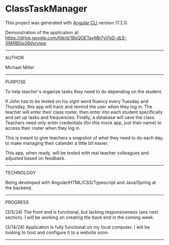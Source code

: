 # ClassTaskManager

This project was generated with [Angular CLI](https://github.com/angular/angular-cli) version 17.2.0.

Demonstration of the application at: https://drive.google.com/file/d/1BsQOETayMb7yl7gD-dLE-XMiRBSp38dy/view

----------
AUTHOR

Michael Miller

----------
PURPOSE

To help teacher's organize tasks they need to do depending on the student.

If John has to be tested on his sight word fluency every Tuesday and Thursday, this app will track and remind the user when they log in.
The teacher will enter their class roster, then enter into each student specifically and set up tasks and frequencies. Finally, a database will
save the class. Teachers need only enter credentials (for this mock app, just their name) to access their roster when they log in.

This is meant to give teachers a snapshot of what they need to do each day, to make managing their calander a little bit easier. 

This app, when ready, will be tested with real teacher colleagues and adjusted based on feedback.

----------
TECHNOLOGY

Being developed with Angular/HTML/CSS/Typescript and Java/Spring at the backend.

----------
PROGRESS 

(3/5/24)
The front end is functional, but lacking responsiveness (see next section). I will be working on creating the back end in the coming week.

(3/14/24)
Application is fully functional on my local computer. I will be looking to host and configure it to a website soon.

----------


